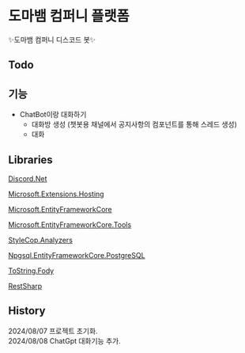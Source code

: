 ﻿# 도마뱀 컴퍼니 플랫폼

✨도마뱀 컴퍼니 디스코드 봇✨

## Todo

## 기능
 - ChatBot이랑 대화하기
	- 대화방 생성 (챗봇용 채널에서 공지사항의 컴포넌트를 통해 스레드 생성)
	- 대화

## Libraries
[Discord.Net](https://www.nuget.org/packages/Discord.Net)

[Microsoft.Extensions.Hosting](https://www.nuget.org/packages/Microsoft.Extensions.Hosting/8.0.0)

[Microsoft.EntityFrameworkCore](https://www.nuget.org/packages/Microsoft.EntityFrameworkCore/9.0.0-preview.6.24327.4)

[Microsoft.EntityFrameworkCore.Tools](https://www.nuget.org/packages/Microsoft.EntityFrameworkCore.Tools/8.0.7)

[StyleCop.Analyzers](https://www.nuget.org/packages/StyleCop.Analyzers/)

[Npgsql.EntityFrameworkCore.PostgreSQL](https://www.nuget.org/packages/Npgsql.EntityFrameworkCore.PostgreSQL/)

[ToString.Fody](https://www.nuget.org/packages/ToString.Fody/)

[RestSharp](https://www.nuget.org/packages/RestSharp)

## History
2024/08/07 프로젝트 초기화.   
2024/08/08 ChatGpt 대화기능 추가.
